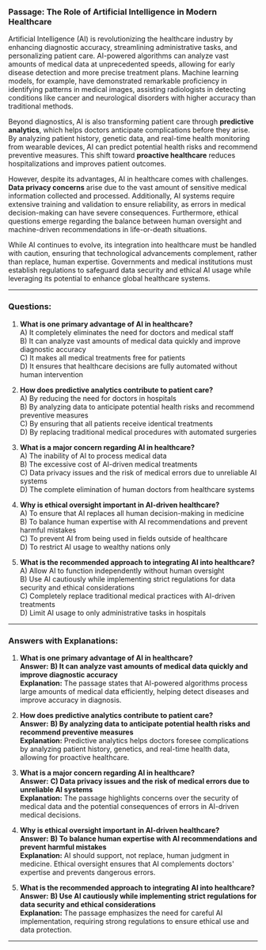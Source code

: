 ### **Passage: The Role of Artificial Intelligence in Modern Healthcare**  

Artificial Intelligence (AI) is revolutionizing the healthcare industry by enhancing diagnostic accuracy, streamlining administrative tasks, and personalizing patient care. AI-powered algorithms can analyze vast amounts of medical data at unprecedented speeds, allowing for early disease detection and more precise treatment plans. Machine learning models, for example, have demonstrated remarkable proficiency in identifying patterns in medical images, assisting radiologists in detecting conditions like cancer and neurological disorders with higher accuracy than traditional methods.  

Beyond diagnostics, AI is also transforming patient care through **predictive analytics**, which helps doctors anticipate complications before they arise. By analyzing patient history, genetic data, and real-time health monitoring from wearable devices, AI can predict potential health risks and recommend preventive measures. This shift toward **proactive healthcare** reduces hospitalizations and improves patient outcomes.  

However, despite its advantages, AI in healthcare comes with challenges. **Data privacy concerns** arise due to the vast amount of sensitive medical information collected and processed. Additionally, AI systems require extensive training and validation to ensure reliability, as errors in medical decision-making can have severe consequences. Furthermore, ethical questions emerge regarding the balance between human oversight and machine-driven recommendations in life-or-death situations.  

While AI continues to evolve, its integration into healthcare must be handled with caution, ensuring that technological advancements complement, rather than replace, human expertise. Governments and medical institutions must establish regulations to safeguard data security and ethical AI usage while leveraging its potential to enhance global healthcare systems.  

---

### **Questions:**  

1. **What is one primary advantage of AI in healthcare?**  
   A) It completely eliminates the need for doctors and medical staff  
   B) It can analyze vast amounts of medical data quickly and improve diagnostic accuracy  
   C) It makes all medical treatments free for patients  
   D) It ensures that healthcare decisions are fully automated without human intervention  

2. **How does predictive analytics contribute to patient care?**  
   A) By reducing the need for doctors in hospitals  
   B) By analyzing data to anticipate potential health risks and recommend preventive measures  
   C) By ensuring that all patients receive identical treatments  
   D) By replacing traditional medical procedures with automated surgeries  

3. **What is a major concern regarding AI in healthcare?**  
   A) The inability of AI to process medical data  
   B) The excessive cost of AI-driven medical treatments  
   C) Data privacy issues and the risk of medical errors due to unreliable AI systems  
   D) The complete elimination of human doctors from healthcare systems  

4. **Why is ethical oversight important in AI-driven healthcare?**  
   A) To ensure that AI replaces all human decision-making in medicine  
   B) To balance human expertise with AI recommendations and prevent harmful mistakes  
   C) To prevent AI from being used in fields outside of healthcare  
   D) To restrict AI usage to wealthy nations only  

5. **What is the recommended approach to integrating AI into healthcare?**  
   A) Allow AI to function independently without human oversight  
   B) Use AI cautiously while implementing strict regulations for data security and ethical considerations  
   C) Completely replace traditional medical practices with AI-driven treatments  
   D) Limit AI usage to only administrative tasks in hospitals  

---

### **Answers with Explanations:**  

1. **What is one primary advantage of AI in healthcare?**  
   **Answer:** **B) It can analyze vast amounts of medical data quickly and improve diagnostic accuracy**  
   **Explanation:** The passage states that AI-powered algorithms process large amounts of medical data efficiently, helping detect diseases and improve accuracy in diagnosis.  

2. **How does predictive analytics contribute to patient care?**  
   **Answer:** **B) By analyzing data to anticipate potential health risks and recommend preventive measures**  
   **Explanation:** Predictive analytics helps doctors foresee complications by analyzing patient history, genetics, and real-time health data, allowing for proactive healthcare.  

3. **What is a major concern regarding AI in healthcare?**  
   **Answer:** **C) Data privacy issues and the risk of medical errors due to unreliable AI systems**  
   **Explanation:** The passage highlights concerns over the security of medical data and the potential consequences of errors in AI-driven medical decisions.  

4. **Why is ethical oversight important in AI-driven healthcare?**  
   **Answer:** **B) To balance human expertise with AI recommendations and prevent harmful mistakes**  
   **Explanation:** AI should support, not replace, human judgment in medicine. Ethical oversight ensures that AI complements doctors' expertise and prevents dangerous errors.  

5. **What is the recommended approach to integrating AI into healthcare?**  
   **Answer:** **B) Use AI cautiously while implementing strict regulations for data security and ethical considerations**  
   **Explanation:** The passage emphasizes the need for careful AI implementation, requiring strong regulations to ensure ethical use and data protection.  

---
